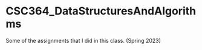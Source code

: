 # CSC364_DataStructuresAndAlgorithms
Some of the assignments that I did in this class. (Spring 2023)
